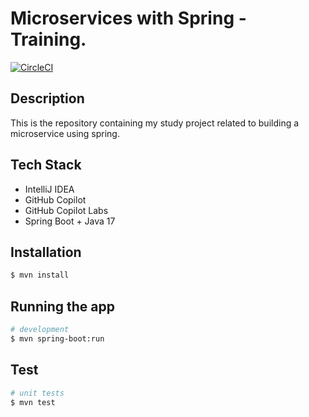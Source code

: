 # Microservices with Spring - Training.

[![CircleCI](https://circleci.com/gh/Y4j1QTJYfBZBwp0/microservices-spring.svg?style=svg)](https://circleci.com/gh/Y4j1QTJYfBZBwp0/microservices-spring)

## Description

This is the repository containing my study project related to building a microservice using spring.

## Tech Stack

* IntelliJ IDEA
* GitHub Copilot
* GitHub Copilot Labs
* Spring Boot + Java 17

## Installation

```bash
$ mvn install
```

## Running the app

```bash
# development
$ mvn spring-boot:run
```

## Test

```bash
# unit tests
$ mvn test
```
